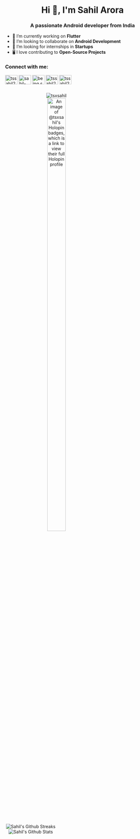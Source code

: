 <h1 align="center">Hi 👋, I'm Sahil Arora</h1>
<h3 align="center">A passionate Android developer from India</h3>
  
- 🔭 I’m currently working on **Flutter**
- 👯 I’m looking to collaborate on **Android Development**
- 🤝 I’m looking for internships in **Startups**
- 🖥️ I love contributing to **Open-Source Projects**
<h3 align="left">Connect with me:</h3>
<p align="left">
<a href="https://twitter.com/tssahil2001" target="blank"><img align="center" src="https://raw.githubusercontent.com/rahuldkjain/github-profile-readme-generator/master/src/images/icons/Social/twitter.svg" alt="tssahil2001" height="30" width="40" /></a>
<a href="https://linkedin.com/in/sahil-arora-472415209" target="blank"><img align="center" src="https://raw.githubusercontent.com/rahuldkjain/github-profile-readme-generator/master/src/images/icons/Social/linked-in-alt.svg" alt="sahil-arora-472415209" height="30" width="40" /></a>
<a href="https://instagram.com/being.sahil23" target="blank"><img align="center" src="https://raw.githubusercontent.com/rahuldkjain/github-profile-readme-generator/master/src/images/icons/Social/instagram.svg" alt="being.sahil23" height="30" width="40" /></a>
<a href="https://www.leetcode.com/tssahil2001" target="blank"><img align="center" src="https://raw.githubusercontent.com/rahuldkjain/github-profile-readme-generator/master/src/images/icons/Social/leet-code.svg" alt="tssahil2001" height="30" width="40" /></a>
<a href="https://auth.geeksforgeeks.org/user/tssahil2001" target="blank"><img align="center" src="https://raw.githubusercontent.com/rahuldkjain/github-profile-readme-generator/master/src/images/icons/Social/geeks-for-geeks.svg" alt="tssahil2001" height="30" width="40" /></a>
</p>


<div style="width: 100%; text-align: center;">
    <div style="width: 33%; display: inline-block; vertical-align: top;">
        <p>
            <img src="https://github-readme-stats.vercel.app/api/top-langs?username=tsxsahil&show_icons=true&locale=en&layout=compact" alt="tsxsahil" />
          <img src="https://holopin.me/tsxsahil" alt="An image of @tsxsahil's Holopin badges, which is a link to view their full Holopin profile" style="width: 60%; height: auto;">
        </p>
    </div>
    <div style="width: 33%; display: inline-block; vertical-align: top;">
        <p align="center"></p>
    </div>
    <div style="width: 33%;  vertical-align: top;">
        <img alt="Sahil's Github Streaks" src="https://github-readme-streak-stats.herokuapp.com?user=TSxSAHIL&theme=dark&card_width=400">
        <img alt="Sahil's Github Stats" src="https://denvercoder1-github-readme-stats.vercel.app/api?username=TSxSAHIL&show_icons=true&count_private=true&theme=radical&hide_border=true&bg_color=1F222E&title_color=F85D7F&icon_color=F8D866&card_width=400">
    </div>
</div>
